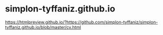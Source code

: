 # simplon-tyffaniz.github.io
https://htmlpreview.github.io/?https://github.com/simplon-tyffaniz/simplon-tyffaniz.github.io/blob/master/cv.html
